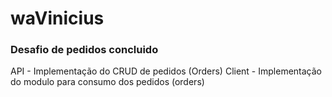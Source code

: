 # waVinicius

### Desafio de pedidos concluido
API - Implementação do CRUD de pedidos (Orders)
Client - Implementação do modulo para consumo dos pedidos (orders)
